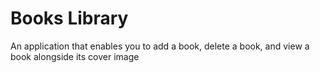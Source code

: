 # Books Library

An application that enables you to add a book, delete a book, and view a book alongside its cover image